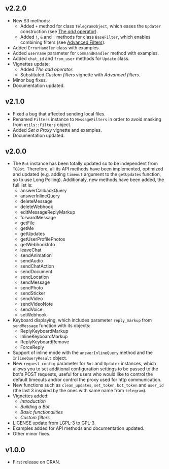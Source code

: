 
## v2.2.0

- New S3 methods:
  - Added `+` method for class `TelegramObject`, which eases the `Updater` construction (see [The *add* operator](https://github.com/ebeneditos/telegram.bot/wiki/The-add-operator)).
  - Added `!`, `&` and `|` methods for class `BaseFilter`, which enables combining filters (see [Advanced Filters](https://github.com/ebeneditos/telegram.bot/wiki/Advanced-Filters)).
- Added `ErrorHandler` class with examples.
- Added `username` parameter for `CommandHandler` method with examples.
- Added `chat_id` and `from_user` methods for `Update` class.
- Vignettes update:
  - Added *The add operator*.
  - Substituted *Custom filters* vignette with *Advanced filters*.
- Minor bug fixes.
- Documentation updated.

## v2.1.0

- Fixed a bug that affected sending local files.
- Renamed `Filters` instance to `MessageFilters` in order to avoid masking from `utils::Filters` object.
- Added *Set a Proxy* vignette and examples.
- Documentation updated.

## v2.0.0

- The `Bot` instance has been totally updated so to be independent from `TGBot`. Therefore, all its API methods have been implemented, optimized and updated (e.g. adding `timeout` argument  to the `getUpdates` function, so to use Long Polling). Additionaly, new methods have been added, the full list is:
    - answerCallbackQuery
    - answerInlineQuery
    - deleteMessage
    - deleteWebhook
    - editMessageReplyMarkup
    - forwardMessage
    - getFile
    - getMe
    - getUpdates
    - getUserProfilePhotos
    - getWebhookInfo
    - leaveChat
    - sendAnimation
    - sendAudio
    - sendChatAction
    - sendDocument
    - sendLocation
    - sendMessage
    - sendPhoto
    - sendSticker
    - sendVideo
    - sendVideoNote
    - sendVoice
    - setWebhook
- Keyboard displaying, which includes parameter `reply_markup` from `sendMessage` function with its objects:
    - ReplyKeyboardMarkup
    - InlineKeyboardMarkup
    - ReplyKeyboardRemove
    - ForceReply
- Support of inline mode with the `answerInlineQuery` method and the `InlineQueryResult` object.
- New `request_config` parameter for `Bot` and `Updater` instances, which allows you to set additional configuration settings to be passed to the bot's POST requests, useful for users who would like to control the default timeouts and/or control the proxy used for http communication.
- New functions such as `clean_updates`, `set_token`, `bot_token` and `user_id` (the last 3 inspired by the ones with same name from `telegram`).
- Vignettes added:
    - *Introduction*
    - *Building a Bot*
    - *Basic functionalities*
    - *Custom filters*
- LICENSE update from LGPL-3 to GPL-3.
- Examples added for API methods and documentation updated.
- Other minor fixes.

## v1.0.0

- First release on CRAN.
